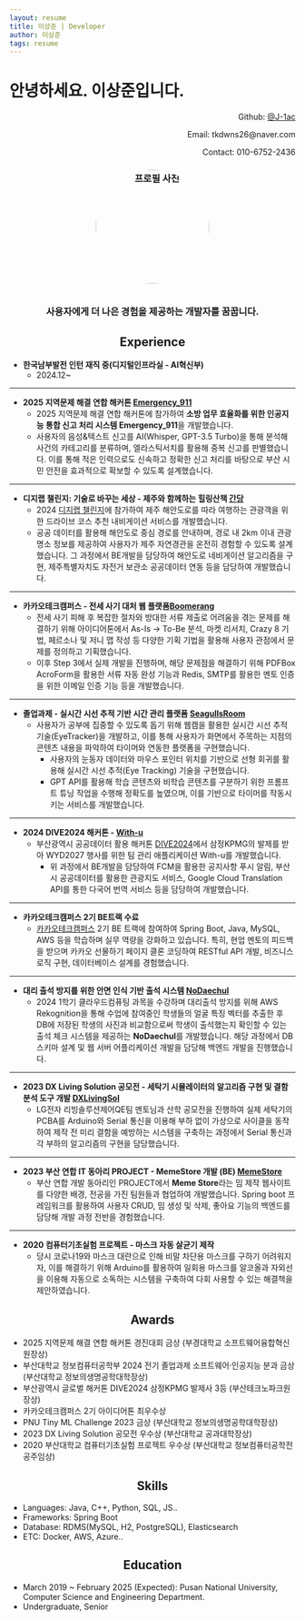 ```yaml
---
layout: resume
title: 이상준 | Developer
author: 이상준
tags: resume
---
```


# 안녕하세요. 이상준입니다.
<p style="text-align: right;">Github: <a href="https://github.com/J-1ac">@J-1ac</a></p>
<p style="text-align: right;">Email: tkdwns26@naver.com</p>
<p style="text-align: right;">Contact: 010-6752-2436</p>

<h3 style="text-align: center;">
  <img src="https://avatars.githubusercontent.com/u/55781137?v=4" alt="프로필 사진" style="width: 200px; height: 200px; object-fit: cover; border-radius: 50%;"><br><br>
  <p style="bold">사용자에게 더 나은 경험을 제공하는 개발자를 꿈꿉니다.</p>
</h3>


<h2 style="text-align: center;">
  <b>Experience</b><br>
</h2>

- **한국남부발전 인턴 재직 중(디지털인프라실 - AI혁신부)**
  - 2024.12~

---

- **2025 지역문제 해결 연합 해커톤 [Emergency_911](https://github.com/Diving-Seagull/Emergency_911)**
  - 2025 지역문제 해결 연합 해커톤에 참가하여 **소방 업무 효율화를 위한 인공지능 통합 신고 처리 시스템 Emergency_911**을 개발했습니다.
  - 사용자의 음성&텍스트 신고를 AI(Whisper, GPT-3.5 Turbo)을 통해 분석해 사건의 카테고리를 분류하며, 엘라스틱서치를 활용해 중복 신고를 판별했습니다. 이를 통해 적은 인력으로도 신속하고 정확한 신고 처리를 바탕으로 부산 시민 안전을 효과적으로 확보할 수 있도록 설계했습니다.

---

- **디지랩 챌린지: 기술로 바꾸는 세상 - 제주와 함께하는 힐링산책 [간당](https://github.com/Diving-Seagull/gandang)**
  - 2024 [디지랩 챌린지](https://digilab-hackathon.com/)에 참가하여 제주 해안도로를 따라 여행하는 관광객을 위한 드라이브 코스 추천 내비게이션 서비스를 개발했습니다.
  - 공공 데이터를 활용해 해안도로 중심 경로를 안내하며, 경로 내 2km 이내 관광 명소 정보를 제공하여 사용자가 제주 자연경관을 온전히 경험할 수 있도록 설계했습니다. 그 과정에서 BE개발을 담당하여 해안도로 네비게이션 알고리즘을 구현, 제주특별자치도 자전거 보관소 공공데이터 연동 등을 담당하여 개발했습니다.

---

- **카카오테크캠퍼스 - 전세 사기 대처 웹 플랫폼[Boomerang](https://github.com/kakao-tech-campus-2nd-step3/Team11_BE)**
    - 전세 사기 피해 후 복잡한 절차와 방대한 서류 제출로 어려움을 겪는 문제를 해결하기 위해 아이디어톤에서 As-Is -> To-Be 분석, 마켓 리서치, Crazy 8 기법, 페르소나 및 저니 맵 작성 등 다양한 기획 기법을 활용해 사용자 관점에서 문제를 정의하고 기획했습니다.
    - 이후 Step 3에서 실제 개발을 진행하며, 해당 문제점을 해결하기 위해 PDFBox AcroForm을 활용한 서류 자동 완성 기능과 Redis, SMTP를 활용한 멘토 인증을 위한 이메일 인증 기능 등을 개발했습니다.

---

- **졸업과제 - 실시간 시선 추적 기반 시간 관리 플랫폼 [SeagullsRoom](https://github.com/new3seagull/SeagullsRoom)**
  - 사용자가 공부에 집중할 수 있도록 돕기 위해 웹캠을 활용한 실시간 시선 추적 기술(EyeTracker)을 개발하고, 이를 통해 사용자가 화면에서 주목하는 지점의 콘텐츠 내용을 파악하여 타이머와 연동한 플랫폼을 구현했습니다.
    - 사용자의 눈동자 데이터와 마우스 포인터 위치를 기반으로 선형 회귀를 활용해 실시간 시선 추적(Eye Tracking) 기술을 구현했습니다.
    - GPT API를 활용해 학습 콘텐츠와 비학습 콘텐츠를 구분하기 위한 프롬프트 튜닝 작업을 수행해 정확도를 높였으며, 이를 기반으로 타이머를 작동시키는 서비스를 개발했습니다.

---

- **2024 DIVE2024 해커톤 - [With-u](https://github.com/Diving-Seagull/With-u)**
  - 부산광역시 공공데이터 활용 해커톤 [DIVE2024](https://www.dxchallenge.co.kr/about-1)에서 삼정KPMG의 발제를 받아 WYD2027 행사를 위한 팀 관리 애플리케이션 With-u를 개발했습니다.
    - 위 과정에서 BE개발을 담당하여 FCM을 활용한 공지사항 푸시 알림, 부산시 공공데이터를 활용한 관광지도 서비스, Google Cloud Translation API를 통한 다국어 번역 서비스 등을 담당하여 개발했습니다.

---

- **카카오테크캠퍼스 2기 BE트랙 수료**
  - [카카오테크캠퍼스](https://www.kakaotechcampus.com/kakaotech/about/list.do) 2기 BE 트랙에 참여하여 Spring Boot, Java, MySQL, AWS 등을 학습하며 실무 역량을 강화하고 있습니다. 특히, 현업 멘토의 피드백을 받으며 카카오 선물하기 페이지 클론 코딩하여 RESTful API 개발, 비즈니스 로직 구현, 데이터베이스 설계를 경험했습니다.

---

- **대리 출석 방지를 위한 안면 인식 기반 출석 시스템 [NoDaechul](https://github.com/hunsy9/NoDaechul)**
  - 2024 1학기 클라우드컴퓨팅 과목을 수강하며 대리출석 방지를 위해 AWS Rekognition을 통해 수업에 참여중인 학생들의 얼굴 특징 벡터를 추출한 후 DB에 저장된 학생의 사진과 비교함으로써 학생이 출석했는지 확인할 수 있는 출석 체크 시스템을 제공하는 **NoDaechul**를 개발했습니다. 해당 과정에서 DB 스키마 설계 및 웹 서버 어플리케이션 개발을 담당해 백엔드 개발을 진행했습니다.

---

- **2023 DX Living Solution 공모전 - 세탁기 시뮬레이터의 알고리즘 구현 및 결함 분석 도구 개발 [DXLivingSol](https://github.com/J-1ac/DXLivingSol)**
  - LG전자 리빙솔루션제어QE팀 멘토님과 산학 공모전을 진행하여 실제 세탁기의 PCBA를 Arduino와 Serial 통신을 이용해 부하 없이 가상으로 사이클을 동작하여 제작 전 미리 결함을 예방하는 시스템을 구축하는 과정에서 Serial 통신과 각 부하의 알고리즘의 구현을 담당했습니다. 

---

- **2023 부산 연합 IT 동아리 PROJECT - MemeStore 개발 (BE) [MemeStore](https://github.com/WebPHub/MemeStore)** 
  - 부산 연합 개발 동아리인 PROJECT에서 **Meme Store**라는 밈 제작 웹사이트를 다양한 배경, 전공을 가진 팀원들과 협업하여 개발했습니다. Spring boot 프레임워크를 활용하여 사용자 CRUD, 밈 생성 및 삭제, 좋아요 기능의 백엔드를 담당해 개발 과정 전반을 경험했습니다.

---

- **2020 컴퓨터기초실험 프로젝트 - 마스크 자동 살균기 제작**
  - 당시 코로나19와 마스크 대란으로 인해 비말 차단용 마스크를 구하기 어려워지자, 이를 해결하기 위해 Arduino를 활용하여 일회용 마스크를 알코올과 자외선을 이용해 자동으로 소독하는 시스템을 구축하여 다회 사용할 수 있는 해결책을 제안하였습니다.

<h2 style="text-align: center;">
  <b>Awards</b><br>
</h2>

- 2025 지역문제 해결 연합 해커톤 경진대회 금상 (부경대학교 소프트웨어융합혁신원장상)
- 부산대학교 정보컴퓨터공학부 2024 전기 졸업과제 소프트웨어·인공지능 분과 금상 (부산대학교 정보의생명공학대학장상)
- 부산광역시 글로벌 해커톤 DIVE2024 삼정KPMG 발제사 3등 (부산테크노파크원장상)
- 카카오테크캠퍼스 2기 아이디어톤 최우수상
- PNU Tiny ML Challenge 2023 금상 (부산대학교 정보의생명공학대학장상)
- 2023 DX Living Solution 공모전 우수상 (부산대학교 공과대학장상)
- 2020 부산대학교 컴퓨터기초실험 프로젝트 우수상 (부산대학교 정보컴퓨터공학전공주임상)

<h2 style="text-align: center;">
  <b>Skills</b><br>
</h2>

- Languages: Java, C++, Python, SQL, JS..
- Frameworks: Spring Boot
- Database: RDMS(MySQL, H2, PostgreSQL), Elasticsearch
- ETC: Docker, AWS, Azure..

<h2 style="text-align: center;">
  <b>Education</b><br>
</h2>

- March 2019 ~ February 2025 (Expected): Pusan National University, Computer Science and Engineering Department. 
- Undergraduate, Senior